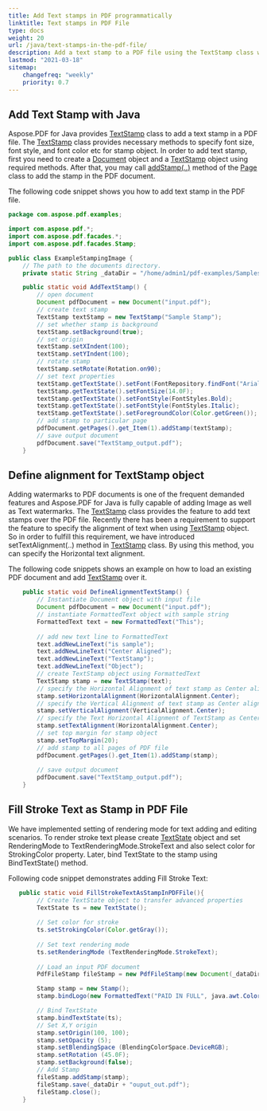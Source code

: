 ```yaml
---
title: Add Text stamps in PDF programmatically
linktitle: Text stamps in PDF File
type: docs
weight: 20
url: /java/text-stamps-in-the-pdf-file/
description: Add a text stamp to a PDF file using the TextStamp class with Java.
lastmod: "2021-03-18"
sitemap:
    changefreq: "weekly"
    priority: 0.7
---
```


## Add Text Stamp with Java

Aspose.PDF for Java provides [TextStamp](https://apireference.aspose.com/java/pdf/com.aspose.pdf/TextStamp) class to add a text stamp in a PDF file. The [TextStamp](https://apireference.aspose.com/java/pdf/com.aspose.pdf/TextStamp) class provides necessary methods to specify font size, font style, and font color etc for stamp object. In order to add text stamp, first you need to create a [Document](https://apireference.aspose.com/java/pdf/com.aspose.pdf/Document) object and a [TextStamp](https://apireference.aspose.com/java/pdf/com.aspose.pdf/TextStamp) object using required methods. After that, you may call [addStamp(..)](https://apireference.aspose.com/java/pdf/com.aspose.pdf/Page#addStamp-com.aspose.pdf.Stamp-) method of the [Page](https://apireference.aspose.com/java/pdf/com.aspose.pdf/Page) class to add the stamp in the PDF document.

The following code snippet shows you how to add text stamp in the PDF file.

```java
package com.aspose.pdf.examples;

import com.aspose.pdf.*;
import com.aspose.pdf.facades.*;
import com.aspose.pdf.facades.Stamp;

public class ExampleStampingImage {
    // The path to the documents directory.
    private static String _dataDir = "/home/admin1/pdf-examples/Samples/";

    public static void AddTextStamp() {
        // open document
        Document pdfDocument = new Document("input.pdf");
        // create text stamp
        TextStamp textStamp = new TextStamp("Sample Stamp");
        // set whether stamp is background
        textStamp.setBackground(true);
        // set origin
        textStamp.setXIndent(100);
        textStamp.setYIndent(100);
        // rotate stamp
        textStamp.setRotate(Rotation.on90);
        // set text properties
        textStamp.getTextState().setFont(FontRepository.findFont("Arial"));
        textStamp.getTextState().setFontSize(14.0F);
        textStamp.getTextState().setFontStyle(FontStyles.Bold);
        textStamp.getTextState().setFontStyle(FontStyles.Italic);
        textStamp.getTextState().setForegroundColor(Color.getGreen());
        // add stamp to particular page
        pdfDocument.getPages().get_Item(1).addStamp(textStamp);
        // save output document
        pdfDocument.save("TextStamp_output.pdf");
    }
```

## Define alignment for TextStamp object

Adding watermarks to PDF documents is one of the frequent demanded features and Aspose.PDF for Java is fully capable of adding Image as well as Text watermarks. The [TextStamp](https://apireference.aspose.com/java/pdf/com.aspose.pdf/TextStamp) class provides the feature to add text stamps over the PDF file. Recently there has been a requirement to support the feature to specify the alignment of text when using [TextStamp](https://apireference.aspose.com/java/pdf/com.aspose.pdf/TextStamp) object. So in order to fulfill this requirement, we have introduced setTextAlignment(..) method in [TextStamp](https://apireference.aspose.com/java/pdf/com.aspose.pdf/TextStamp) class. By using this method, you can specify the Horizontal text alignment.

The following code snippets shows an example on how to load an existing PDF document and add [TextStamp](https://apireference.aspose.com/java/pdf/com.aspose.pdf/TextStamp) over it.

```java
    public static void DefineAlignmentTextStamp() {
        // Instantiate Document object with input file
        Document pdfDocument = new Document("input.pdf");
        // instantiate FormattedText object with sample string
        FormattedText text = new FormattedText("This");
        
        // add new text line to FormattedText
        text.addNewLineText("is sample");
        text.addNewLineText("Center Aligned");
        text.addNewLineText("TextStamp");
        text.addNewLineText("Object");
        // create TextStamp object using FormattedText
        TextStamp stamp = new TextStamp(text);
        // specify the Horizontal Alignment of text stamp as Center aligned
        stamp.setHorizontalAlignment(HorizontalAlignment.Center);
        // specify the Vertical Alignment of text stamp as Center aligned
        stamp.setVerticalAlignment(VerticalAlignment.Center);
        // specify the Text Horizontal Alignment of TextStamp as Center aligned
        stamp.setTextAlignment(HorizontalAlignment.Center);
        // set top margin for stamp object
        stamp.setTopMargin(20);
        // add stamp to all pages of PDF file
        pdfDocument.getPages().get_Item(1).addStamp(stamp);
        
        // save output document
        pdfDocument.save("TextStamp_output.pdf");
    }
```

## Fill Stroke Text as Stamp in PDF File

We have implemented setting of rendering mode for text adding and editing scenarios. To render stroke text please create [TextState](https://apireference.aspose.com/pdf/java/com.aspose.pdf/TextState) object and set RenderingMode to TextRenderingMode.StrokeText and also select color for StrokingColor property. Later, bind TextState to the stamp using BindTextState() method.

Following code snippet demonstrates adding Fill Stroke Text:

```java
   public static void FillStrokeTextAsStampInPDFFile(){
        // Create TextState object to transfer advanced properties
        TextState ts = new TextState();
        
        // Set color for stroke
        ts.setStrokingColor(Color.getGray());
        
        // Set text rendering mode
        ts.setRenderingMode (TextRenderingMode.StrokeText);
        
        // Load an input PDF document
        PdfFileStamp fileStamp = new PdfFileStamp(new Document(_dataDir + "input.pdf"));

        Stamp stamp = new Stamp();
        stamp.bindLogo(new FormattedText("PAID IN FULL", java.awt.Color.GRAY, "Arial", EncodingType.Winansi, true, 78));

        // Bind TextState
        stamp.bindTextState(ts);
        // Set X,Y origin
        stamp.setOrigin(100, 100);
        stamp.setOpacity (5);
        stamp.setBlendingSpace (BlendingColorSpace.DeviceRGB);
        stamp.setRotation (45.0F);
        stamp.setBackground(false);
        // Add Stamp
        fileStamp.addStamp(stamp);
        fileStamp.save(_dataDir + "ouput_out.pdf");
        fileStamp.close();
    }
```

